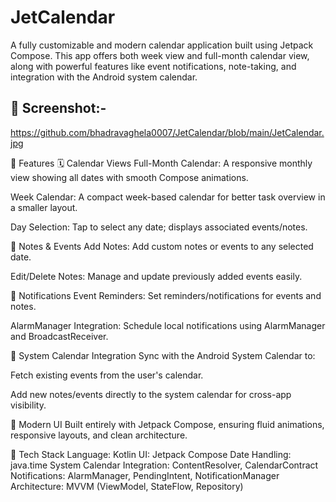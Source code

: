 ﻿# JetCalendar

A fully customizable and modern calendar application built using Jetpack Compose. This app offers both week view and full-month calendar view, along with powerful features like event notifications, note-taking, and integration with the Android system calendar.

## 📸 Screenshot:- 
https://github.com/bhadravaghela0007/JetCalendar/blob/main/JetCalendar.jpg

🚀 Features
🗓️ Calendar Views
Full-Month Calendar: A responsive monthly view showing all dates with smooth Compose animations.

Week Calendar: A compact week-based calendar for better task overview in a smaller layout.

Day Selection: Tap to select any date; displays associated events/notes.

📝 Notes & Events
Add Notes: Add custom notes or events to any selected date.

Edit/Delete Notes: Manage and update previously added events easily.

🔔 Notifications
Event Reminders: Set reminders/notifications for events and notes.

AlarmManager Integration: Schedule local notifications using AlarmManager and BroadcastReceiver.

🔗 System Calendar Integration
Sync with the Android System Calendar to:

Fetch existing events from the user's calendar.

Add new notes/events directly to the system calendar for cross-app visibility.

🎨 Modern UI
Built entirely with Jetpack Compose, ensuring fluid animations, responsive layouts, and clean architecture.

🧱 Tech Stack
Language: Kotlin
UI: Jetpack Compose
Date Handling: java.time 
System Calendar Integration: ContentResolver, CalendarContract
Notifications: AlarmManager, PendingIntent, NotificationManager
Architecture: MVVM (ViewModel, StateFlow, Repository)

